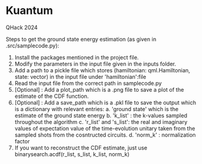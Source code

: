 # Kuantum
QHack 2024

Steps to get the ground state energy estimation (as given in .src/samplecode.py):
1. Install the packages mentioned in the project file.
2. Modify the parameters in the input file given in the inputs folder.
3. Add a path to a pickle file which stores (hamiltonian: qml.Hamiltonian, state: vector) in the input file under 'hamiltonian':file
4. Read the input file from the correct path in samplecode.py
5. [Optional] : Add a plot_path which is a .png file to save a plot of the estimate of the CDF function.
6. [Optional] : Add a save_path which is a .pkl file to save the output which is a dictionary with relevant entries:
    a. 'ground state' which is the estimate of the ground state energy
    b. 'k_list' : the k-values sampled throughout the algorithm
    c. 'r_list' and 's_list': the real and imaginary values of expectation value of the time-evolution unitary taken from the sampled shots from the cosntructed circuits.
    d. 'norm_k' : normalization factor
7. If you want to reconstruct the CDF estimate, just use binarysearch.acdf(r_list, s_list, k_list, norm_k)
   
    
